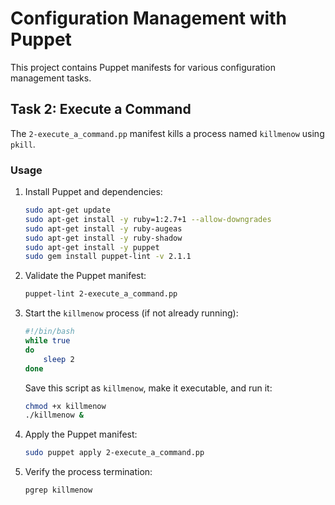 # Configuration Management with Puppet

This project contains Puppet manifests for various configuration management tasks.

## Task 2: Execute a Command

The `2-execute_a_command.pp` manifest kills a process named `killmenow` using `pkill`.

### Usage

1. Install Puppet and dependencies:
    ```bash
    sudo apt-get update
    sudo apt-get install -y ruby=1:2.7+1 --allow-downgrades
    sudo apt-get install -y ruby-augeas
    sudo apt-get install -y ruby-shadow
    sudo apt-get install -y puppet
    sudo gem install puppet-lint -v 2.1.1
    ```

2. Validate the Puppet manifest:
    ```bash
    puppet-lint 2-execute_a_command.pp
    ```

3. Start the `killmenow` process (if not already running):
    ```bash
    #!/bin/bash
    while true
    do
        sleep 2
    done
    ```

    Save this script as `killmenow`, make it executable, and run it:
    ```bash
    chmod +x killmenow
    ./killmenow &
    ```

4. Apply the Puppet manifest:
    ```bash
    sudo puppet apply 2-execute_a_command.pp
    ```

5. Verify the process termination:
    ```bash
    pgrep killmenow
    ```

